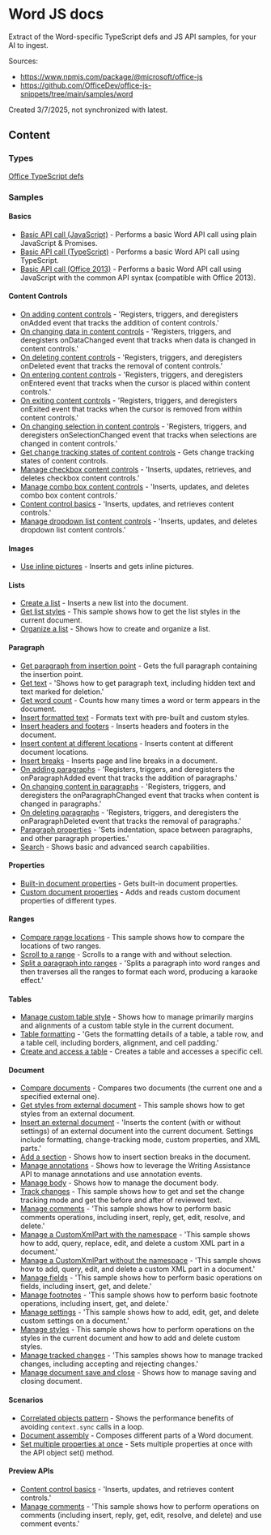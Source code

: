 # Word JS docs

Extract of the Word-specific TypeScript defs and JS API samples, for your AI to ingest.

Sources:

- https://www.npmjs.com/package/@microsoft/office-js
- https://github.com/OfficeDev/office-js-snippets/tree/main/samples/word

Created 3/7/2025, not synchronized with latest.

## Content

### Types

[Office TypeScript defs](./office-js-types.d.ts)

### Samples

#### Basics

- [Basic API call (JavaScript)](samples/01-basics/basic-api-call-es5.yaml) - Performs a basic Word API call using plain JavaScript & Promises.
- [Basic API call (TypeScript)](samples/01-basics/basic-api-call.yaml) - Performs a basic Word API call using TypeScript.
- [Basic API call (Office 2013)](samples/01-basics/basic-common-api-call.yaml) - Performs a basic Word API call using JavaScript with the common API syntax (compatible with Office 2013).

#### Content Controls

- [On adding content controls](samples/10-content-controls/content-control-onadded-event.yaml) - 'Registers, triggers, and deregisters onAdded event that tracks the addition of content controls.'
- [On changing data in content controls](samples/10-content-controls/content-control-ondatachanged-event.yaml) - 'Registers, triggers, and deregisters onDataChanged event that tracks when data is changed in content controls.'
- [On deleting content controls](samples/10-content-controls/content-control-ondeleted-event.yaml) - 'Registers, triggers, and deregisters onDeleted event that tracks the removal of content controls.'
- [On entering content controls](samples/10-content-controls/content-control-onentered-event.yaml) - 'Registers, triggers, and deregisters onEntered event that tracks when the cursor is placed within content controls.'
- [On exiting content controls](samples/10-content-controls/content-control-onexited-event.yaml) - 'Registers, triggers, and deregisters onExited event that tracks when the cursor is removed from within content controls.'
- [On changing selection in content controls](samples/10-content-controls/content-control-onselectionchanged-event.yaml) - 'Registers, triggers, and deregisters onSelectionChanged event that tracks when selections are changed in content controls.'
- [Get change tracking states of content controls](samples/10-content-controls/get-change-tracking-states.yaml) - Gets change tracking states of content controls.
- [Manage checkbox content controls](samples/10-content-controls/insert-and-change-checkbox-content-control.yaml) - 'Inserts, updates, retrieves, and deletes checkbox content controls.'
- [Manage combo box content controls](samples/10-content-controls/insert-and-change-combo-box-content-control.yaml) - 'Inserts, updates, and deletes combo box content controls.'
- [Content control basics](samples/10-content-controls/insert-and-change-content-controls.yaml) - 'Inserts, updates, and retrieves content controls.'
- [Manage dropdown list content controls](samples/10-content-controls/insert-and-change-dropdown-list-content-control.yaml) - 'Inserts, updates, and deletes dropdown list content controls.'

#### Images

- [Use inline pictures](samples/15-images/insert-and-get-pictures.yaml) - Inserts and gets inline pictures.

#### Lists

- [Create a list](samples/20-lists/insert-list.yaml) - Inserts a new list into the document.
- [Get list styles](samples/20-lists/manage-list-styles.yaml) - This sample shows how to get the list styles in the current document.
- [Organize a list](samples/20-lists/organize-list.yaml) - Shows how to create and organize a list.

#### Paragraph

- [Get paragraph from insertion point](samples/25-paragraph/get-paragraph-on-insertion-point.yaml) - Gets the full paragraph containing the insertion point.
- [Get text](samples/25-paragraph/get-text.yaml) - 'Shows how to get paragraph text, including hidden text and text marked for deletion.'
- [Get word count](samples/25-paragraph/get-word-count.yaml) - Counts how many times a word or term appears in the document.
- [Insert formatted text](samples/25-paragraph/insert-formatted-text.yaml) - Formats text with pre-built and custom styles.
- [Insert headers and footers](samples/25-paragraph/insert-header-and-footer.yaml) - Inserts headers and footers in the document.
- [Insert content at different locations](samples/25-paragraph/insert-in-different-locations.yaml) - Inserts content at different document locations.
- [Insert breaks](samples/25-paragraph/insert-line-and-page-breaks.yaml) - Inserts page and line breaks in a document.
- [On adding paragraphs](samples/25-paragraph/onadded-event.yaml) - 'Registers, triggers, and deregisters the onParagraphAdded event that tracks the addition of paragraphs.'
- [On changing content in paragraphs](samples/25-paragraph/onchanged-event.yaml) - 'Registers, triggers, and deregisters the onParagraphChanged event that tracks when content is changed in paragraphs.'
- [On deleting paragraphs](samples/25-paragraph/ondeleted-event.yaml) - 'Registers, triggers, and deregisters the onParagraphDeleted event that tracks the removal of paragraphs.'
- [Paragraph properties](samples/25-paragraph/paragraph-properties.yaml) - 'Sets indentation, space between paragraphs, and other paragraph properties.'
- [Search](samples/25-paragraph/search.yaml) - Shows basic and advanced search capabilities.

#### Properties

- [Built-in document properties](samples/30-properties/get-built-in-properties.yaml) - Gets built-in document properties.
- [Custom document properties](samples/30-properties/read-write-custom-document-properties.yaml) - Adds and reads custom document properties of different types.

#### Ranges

- [Compare range locations](samples/35-ranges/compare-location.yaml) - This sample shows how to compare the locations of two ranges.
- [Scroll to a range](samples/35-ranges/scroll-to-range.yaml) - Scrolls to a range with and without selection.
- [Split a paragraph into ranges](samples/35-ranges/split-words-of-first-paragraph.yaml) - 'Splits a paragraph into word ranges and then traverses all the ranges to format each word, producing a karaoke effect.'

#### Tables

- [Manage custom table style](samples/40-tables/manage-custom-style.yaml) - Shows how to manage primarily margins and alignments of a custom table style in the current document.
- [Table formatting](samples/40-tables/manage-formatting.yaml) - 'Gets the formatting details of a table, a table row, and a table cell, including borders, alignment, and cell padding.'
- [Create and access a table](samples/40-tables/table-cell-access.yaml) - Creates a table and accesses a specific cell.

#### Document

- [Compare documents](samples/50-document/compare-documents.yaml) - Compares two documents (the current one and a specified external one).
- [Get styles from external document](samples/50-document/get-external-styles.yaml) - This sample shows how to get styles from an external document.
- [Insert an external document](samples/50-document/insert-external-document.yaml) - 'Inserts the content (with or without settings) of an external document into the current document. Settings include formatting, change-tracking mode, custom properties, and XML parts.'
- [Add a section](samples/50-document/insert-section-breaks.yaml) - Shows how to insert section breaks in the document.
- [Manage annotations](samples/50-document/manage-annotations.yaml) - Shows how to leverage the Writing Assistance API to manage annotations and use annotation events.
- [Manage body](samples/50-document/manage-body.yaml) - Shows how to manage the document body.
- [Track changes](samples/50-document/manage-change-tracking.yaml) - This sample shows how to get and set the change tracking mode and get the before and after of reviewed text.
- [Manage comments](samples/50-document/manage-comments.yaml) - 'This sample shows how to perform basic comments operations, including insert, reply, get, edit, resolve, and delete.'
- [Manage a CustomXmlPart with the namespace](samples/50-document/manage-custom-xml-part-ns.yaml) - 'This sample shows how to add, query, replace, edit, and delete a custom XML part in a document.'
- [Manage a CustomXmlPart without the namespace](samples/50-document/manage-custom-xml-part.yaml) - 'This sample shows how to add, query, edit, and delete a custom XML part in a document.'
- [Manage fields](samples/50-document/manage-fields.yaml) - 'This sample shows how to perform basic operations on fields, including insert, get, and delete.'
- [Manage footnotes](samples/50-document/manage-footnotes.yaml) - 'This sample shows how to perform basic footnote operations, including insert, get, and delete.'
- [Manage settings](samples/50-document/manage-settings.yaml) - 'This sample shows how to add, edit, get, and delete custom settings on a document.'
- [Manage styles](samples/50-document/manage-styles.yaml) - This sample shows how to perform operations on the styles in the current document and how to add and delete custom styles.
- [Manage tracked changes](samples/50-document/manage-tracked-changes.yaml) - 'This samples shows how to manage tracked changes, including accepting and rejecting changes.'
- [Manage document save and close](samples/50-document/save-close.yaml) - Shows how to manage saving and closing document.

#### Scenarios

- [Correlated objects pattern](samples/90-scenarios/correlated-objects-pattern.yaml) - Shows the performance benefits of avoiding `context.sync` calls in a loop.
- [Document assembly](samples/90-scenarios/doc-assembly.yaml) - Composes different parts of a Word document.
- [Set multiple properties at once](samples/90-scenarios/multiple-property-set.yaml) - Sets multiple properties at once with the API object set() method.

#### Preview APIs

- [Content control basics](samples/99-preview-apis/insert-and-change-content-controls.yaml) - 'Inserts, updates, and retrieves content controls.'
- [Manage comments](samples/99-preview-apis/manage-comments.yaml) - 'This sample shows how to perform operations on comments (including insert, reply, get, edit, resolve, and delete) and use comment events.'

